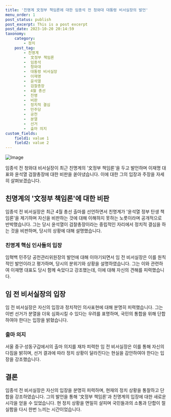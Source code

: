 ```yaml
---
title: '친명계 文정부 책임론에 대한 임종석 전 청와대 대통령 비서실장의 발언'
menu_order: 1
post_status: publish
post_excerpt: This is a post excerpt
post_date: 2023-10-20 20:14:59
taxonomy:
    category:
        - 정치
    post_tag:
        - 친명계
        -  文정부 책임론
        -  임종석
        -  청와대
        -  대통령 비서실장
        -  이재명
        -  윤석열
        -  검찰총장
        -  4월 총선
        -  친명
        -  비판
        -  정치적 결심
        -  민주당
        -  공천
        -  분열
        -  선거
        -  출마 의지
custom_fields:
    field1: value 1
    field2: value 2
---
```


![Image](https://imgnews.pstatic.net/image/586/2024/02/07/0000072510_001_20240207104501525.png?type=w647)


임종석 전 청와대 비서실장이 최근 친명계의 '文정부 책임론'을 두고 발언하며 이재명 대표와 윤석열 검찰총장에 대한 비판을 쏟아냈습니다. 이에 대한 그의 입장과 주장을 자세히 살펴보겠습니다.

## 친명계의 '文정부 책임론'에 대한 비판
임종석 전 비서실장은 최근 4월 총선 출마를 선언하면서 친명계가 '윤석열 정부 탄생 책임론'을 제기하며 자신을 비판하는 것에 대해 이해하지 못하는 노릇이라며 공개적으로 반박했습니다. 그는 당시 윤석열이 검찰총장이라는 중립적인 자리에서 정치적 결심을 하는 것을 비판하며, 당시의 상황에 대해 설명했습니다.

### 친명계 핵심 인사들의 입장
임혁백 민주당 공천관리위원장의 발언에 대해 이야기되면서 임 전 비서실장은 이를 원칙적인 발언이라고 평가하며, 당시의 분위기와 상황을 설명하였습니다. 그는 이와 관련하여 이재명 대표도 당시 함께 속았다고 강조했는데, 이에 대해 자신의 견해를 피력했습니다.

## 임 전 비서실장의 입장
임 전 비서실장은 자신의 입장과 정치적인 의사표현에 대해 분명히 피력했습니다. 그는 이번 선거가 분열을 더욱 심화시킬 수 있다는 우려를 표명하며, 국민의 통합을 위해 단합하여야 한다는 입장을 밝혔습니다.

### 출마 의지
서울 중구·성동구갑에서의 출마 의지를 재차 피력한 임 전 비서실장은 이를 통해 자신의 다짐을 밝히며, 선거 결과에 따라 정치 상황이 달라진다는 현실을 감안하여야 한다는 입장을 강조했습니다.

## 결론
임종석 전 비서실장은 자신의 입장을 분명히 피력하며, 현재의 정치 상황을 통찰하고 단합을 강조하였습니다. 그의 발언을 통해 '文정부 책임론'과 친명계의 입장에 대한 새로운 시각을 얻을 수 있었습니다. 현 정치 상황을 면밀히 살피며 국민들과의 소통과 단합이 절실함을 다시 한번 느끼는 시간이었습니다.
